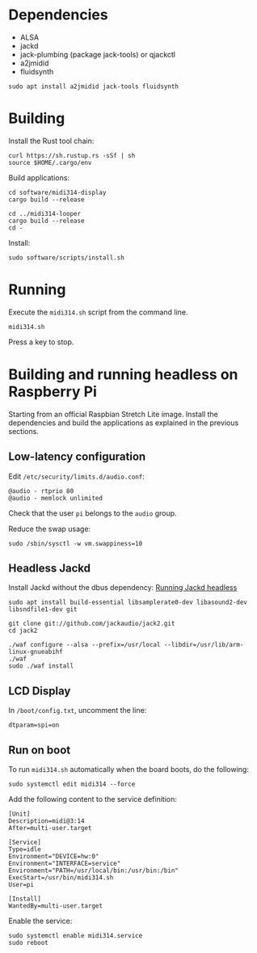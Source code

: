 
Dependencies
============

* ALSA
* jackd
* jack-plumbing (package jack-tools) or qjackctl
* a2jmidid
* fluidsynth

```
sudo apt install a2jmidid jack-tools fluidsynth
```

Building
========

Install the Rust tool chain:

```
curl https://sh.rustup.rs -sSf | sh
source $HOME/.cargo/env
```

Build applications:

```
cd software/midi314-display
cargo build --release

cd ../midi314-looper
cargo build --release
cd -
```

Install:

```
sudo software/scripts/install.sh
```

Running
=======

Execute the `midi314.sh` script from the command line.

```
midi314.sh
```

Press a key to stop.

Building and running headless on Raspberry Pi
=============================================

Starting from an official Raspbian Stretch Lite image.
Install the dependencies and build the applications as explained in
the previous sections.

Low-latency configuration
-------------------------

Edit `/etc/security/limits.d/audio.conf`:

```
@audio - rtprio 80
@audio - memlock unlimited
```

Check that the user `pi` belongs to the `audio` group.

Reduce the swap usage:

```
sudo /sbin/sysctl -w vm.swappiness=10
```

Headless Jackd
--------------

Install Jackd without the dbus dependency:
[Running Jackd headless](https://capocasa.net/jackd-headless)

```
sudo apt install build-essential libsamplerate0-dev libasound2-dev libsndfile1-dev git

git clone git://github.com/jackaudio/jack2.git
cd jack2

./waf configure --alsa --prefix=/usr/local --libdir=/usr/lib/arm-linux-gnueabihf
./waf
sudo ./waf install
```

LCD Display
-----------

In `/boot/config.txt`, uncomment the line:

```
dtparam=spi=on
```

Run on boot
-----------

To run `midi314.sh` automatically when the board boots, do the following:

```
sudo systemctl edit midi314 --force
```

Add the following content to the service definition:

```
[Unit]
Description=midi@3:14
After=multi-user.target

[Service]
Type=idle
Environment="DEVICE=hw:0"
Environment="INTERFACE=service"
Environment="PATH=/usr/local/bin:/usr/bin:/bin"
ExecStart=/usr/bin/midi314.sh
User=pi

[Install]
WantedBy=multi-user.target
```

Enable the service:

```
sudo systemctl enable midi314.service
sudo reboot
```
